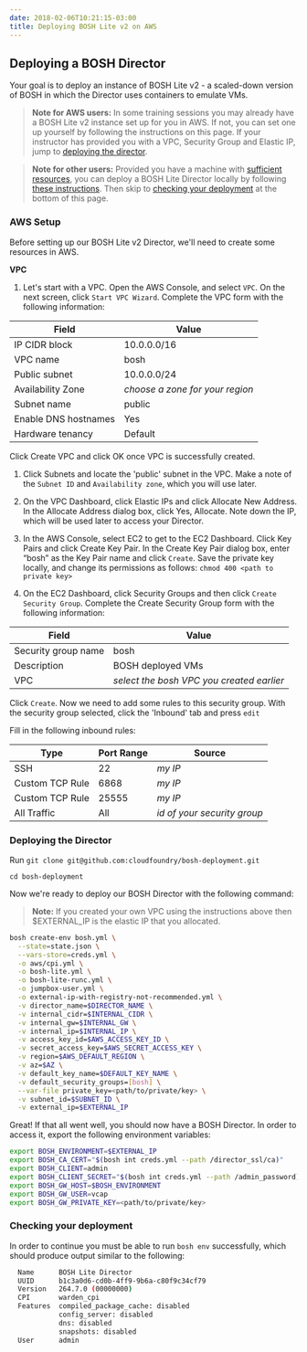 ```yaml
---
date: 2018-02-06T10:21:15-03:00
title: Deploying BOSH Lite v2 on AWS
---
```


## Deploying a BOSH Director

Your goal is to deploy an instance of BOSH Lite v2 - a scaled-down version of BOSH in which the Director uses containers to emulate VMs.

> **Note for AWS users:** In some training sessions you may already have a BOSH Lite v2 instance set up for you in AWS. If not, you can set one up yourself by following the instructions on this page. If your instructor has provided you with a VPC, Security Group and Elastic IP, jump to [deploying the director](#deploying-the-director).

> **Note for other users:** Provided you have a machine with [sufficient resources](../../prereqs), you can deploy a BOSH Lite Director locally by following [these instructions](https://bosh.io/docs/bosh-lite). Then skip to [checking your deployment](#checking-your-deployment) at the bottom of this page.

### AWS Setup

Before setting up our BOSH Lite v2 Director, we'll need to create some resources in AWS.

**VPC**

1. Let's start with a VPC. Open the AWS Console, and select `VPC`. On the next screen, click `Start VPC Wizard`. Complete the VPC form with the following information:

| Field                | Value                           |
|----------------------|---------------------------------|
| IP CIDR block        | 10.0.0.0/16                     |
| VPC name             | bosh                            |
| Public subnet        | 10.0.0.0/24                     |
| Availability Zone    | *choose a zone for your region* |
| Subnet name          | public                          |
| Enable DNS hostnames | Yes                             |
| Hardware tenancy     | Default                         |

Click Create VPC and click OK once VPC is successfully created.

1. Click Subnets and locate the 'public' subnet in the VPC. Make a note of the `Subnet ID` and `Availability zone`, which you will use later.

1. On the VPC Dashboard, click Elastic IPs and click Allocate New Address.
In the Allocate Address dialog box, click Yes, Allocate.
Note down the IP, which will be used later to access your Director.

1. In the AWS Console, select EC2 to get to the EC2 Dashboard.
Click Key Pairs and click Create Key Pair. In the Create Key Pair dialog box, enter “bosh” as the Key Pair name and click `Create`. Save the private key locally, and change its permissions as follows:
`chmod 400 <path to private key>`

1. On the EC2 Dashboard, click Security Groups and then click `Create Security Group`. Complete the Create Security Group form with the following information:

| Field               | Value                                     |
|---------------------|-------------------------------------------|
| Security group name | bosh                                      |
| Description         | BOSH deployed VMs                         |
| VPC                 | *select the bosh VPC you created earlier* |

Click `Create`. Now we need to add some rules to this security group. With the security group selected, click the 'Inbound' tab and press `edit`

Fill in the following inbound rules:

| Type            | Port Range | Source                      |
|-----------------|------------|-----------------------------|
| SSH             | 22         | *my IP*                     |
| Custom TCP Rule | 6868       | *my IP*                     |
| Custom TCP Rule | 25555      | *my IP*                     |
| All Traffic     | All        | *id of your security group* |

### Deploying the Director

Run `git clone git@github.com:cloudfoundry/bosh-deployment.git`

`cd bosh-deployment`

Now we're ready to deploy our BOSH Director with the following command:

> **Note:** If you created your own VPC using the instructions above then $EXTERNAL_IP is the elastic IP that you allocated.

```sh
bosh create-env bosh.yml \
  --state=state.json \
  --vars-store=creds.yml \
  -o aws/cpi.yml \
  -o bosh-lite.yml \
  -o bosh-lite-runc.yml \
  -o jumpbox-user.yml \
  -o external-ip-with-registry-not-recommended.yml \
  -v director_name=$DIRECTOR_NAME \
  -v internal_cidr=$INTERNAL_CIDR \
  -v internal_gw=$INTERNAL_GW \
  -v internal_ip=$INTERNAL_IP \
  -v access_key_id=$AWS_ACCESS_KEY_ID \
  -v secret_access_key=$AWS_SECRET_ACCESS_KEY \
  -v region=$AWS_DEFAULT_REGION \
  -v az=$AZ \
  -v default_key_name=$DEFAULT_KEY_NAME \
  -v default_security_groups=[bosh] \
  --var-file private_key=<path/to/private/key> \
  -v subnet_id=$SUBNET_ID \
  -v external_ip=$EXTERNAL_IP
  ```

Great! If that all went well, you should now have a BOSH Director. In order to access it, export the following environment variables:

```sh
export BOSH_ENVIRONMENT=$EXTERNAL_IP
export BOSH_CA_CERT="$(bosh int creds.yml --path /director_ssl/ca)"
export BOSH_CLIENT=admin
export BOSH_CLIENT_SECRET="$(bosh int creds.yml --path /admin_password)"
export BOSH_GW_HOST=$BOSH_ENVIRONMENT
export BOSH_GW_USER=vcap
export BOSH_GW_PRIVATE_KEY=<path/to/private/key>
```

### Checking your deployment

In order to continue you must be able to run `bosh env` successfully, which should produce output similar to the following:

```sh
  Name      BOSH Lite Director
  UUID      b1c3a0d6-cd0b-4ff9-9b6a-c80f9c34cf79
  Version   264.7.0 (00000000)
  CPI       warden_cpi
  Features  compiled_package_cache: disabled
            config_server: disabled
            dns: disabled
            snapshots: disabled
  User      admin
```

